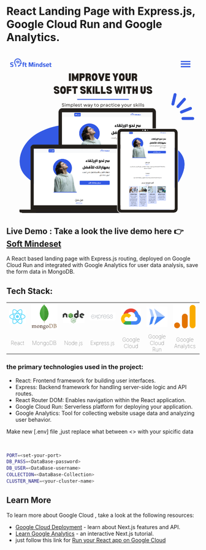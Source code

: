 # React Landing Page with Express.js, Google Cloud Run and Google Analytics.

 ![alt text](<./soft-mindset/src/assets/img/Improve your Soft skills with US.png>)

## Live Demo : Take a look the live demo here 👉 [Soft Mindeset](softmindset.app)


 A React based landing page with Express.js routing, deployed on Google Cloud Run and integrated with Google Analytics for user data analysis, save the form data in MongoDB.



## Tech Stack:

<table style="border-style:none; text-align:center;">
  <tr>
    <td><img src="soft-mindset/src/assets/img/React-icon.svg.png" width=100></td>
    <td><img src="soft-mindset/src/assets/img/mongodb.png" width=100></td>
    <td><img src="soft-mindset/src/assets/img/nodeJS.png" width=100></td>
    <td><img src="soft-mindset/src/assets/img/express.png" width=100></td>
    <td><img src="soft-mindset/src/assets/img/google-cloud-icon.png" width=100></td>
    <td><img src="soft-mindset/src/assets/img/GCRun.png" width=100></td>
    <td><img src="soft-mindset/src/assets/img/GAnalytics.svg.png" width=100></td>
  </tr>
  <tr style="text-align:center; font-weight:100;">
     <td>React</td>
     <td>MongoDB</td>
     <td>Node.js</td>
     <td>Express.js</td>
     <td>Google Cloud</td>
    <td>Google Cloud Run</td>
     <td>Google Analytics</td>
  </tr>
 </table>

### the primary technologies used in the project:
- React: Frontend framework for building user interfaces.
- Express: Backend framework for handling server-side logic and API routes.
- React Router DOM: Enables navigation within the React application.
- Google Cloud Run: Serverless platform for deploying your application.
- Google Analytics: Tool for collecting website usage data and analyzing user behavior.

Make new [.env] file ,just replace what between <> with your spicific data

<br>

```bash
PORT=<set-your-port>
DB_PASS=<DataBase-password>
DB_USER=<DataBase-username>
COLLECTION=<DataBase-Collection>
CLUSTER_NAME=<your-cluster-name>

```

## Learn More

To learn more about Google Cloud , take a look at the following resources:

- [Google Cloud Deployment](https://cloud.google.com/deployment-manager/docs?gad_source=1&gclid=Cj0KCQjwwMqvBhCtARIsAIXsZpbmiBt_N9nVQ1E7tOWt9xyNv6cuI7zooig8jHOTnG4hJFUg0JXMYPEaAqkVEALw_wcB&gclsrc=aw.ds) - learn about Next.js features and API.
- [Learn Google Analytics](https://analytics.google.com/analytics/web/?authuser=0#/provision/SignUp) - an interactive Next.js tutorial.
- just follow this link for [Run your React app on Google Cloud
](https://www.youtube.com/watch?v=NMnKGHgw8aM)
